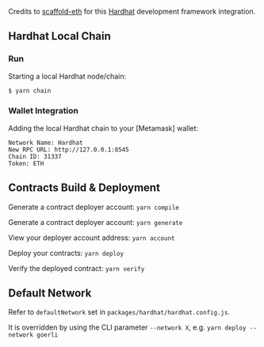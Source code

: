 
Credits to [scaffold-eth](https://github.com/scaffold-eth/scaffold-eth) for this [Hardhat](https://hardhat.org) development framework integration.


## Hardhat Local Chain

### Run

Starting a local Hardhat node/chain:
```sh
$ yarn chain
```

### Wallet Integration

Adding the local Hardhat chain to your [Metamask] wallet:
```
Network Name: Hardhat
New RPC URL: http://127.0.0.1:8545
Chain ID: 31337
Token: ETH
```

## Contracts Build & Deployment

Generate a contract deployer account: 	``yarn compile``

Generate a contract deployer account: 	``yarn generate``

View your deployer account address: 	``yarn account``

Deploy your contracts: 		            ``yarn deploy``

Verify the deployed contract: 	        ``yarn verify``


## Default Network

Refer to ``defaultNetwork`` set in ``packages/hardhat/hardhat.config.js``.

It is overridden by using the CLI parameter ``--network X``, e.g. ``yarn deploy --network goerli``

